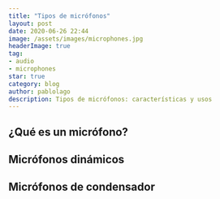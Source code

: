 ```yaml
---
title: "Tipos de micrófonos"
layout: post
date: 2020-06-26 22:44
image: /assets/images/microphones.jpg
headerImage: true
tag:
- audio
- microphones
star: true
category: blog
author: pablolago
description: Tipos de micrófonos: características y usos
---
```


## ¿Qué es un micrófono?

## Micrófonos dinámicos

## Micrófonos de condensador

